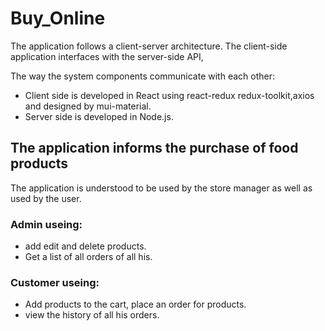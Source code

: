 # Buy_Online
The application follows a client-server architecture.
The client-side application interfaces with the server-side API,


The way the system components communicate with each other:
- Client side is developed in React using react-redux redux-toolkit,axios and designed by mui-material.
- Server side is developed in Node.js.

## The application informs the purchase of food products

The application is understood to be used by the store manager as well as used by the user.
### Admin useing: 
- add edit and delete products.
- Get a list of all orders of all his.
### Customer useing:
- Add products to the cart, place an order for products.
- view the history of all his orders.
